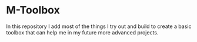 # M-Toolbox
In this repository I add most of the things I try out and build to create a basic toolbox that can help me in my future more advanced projects.
